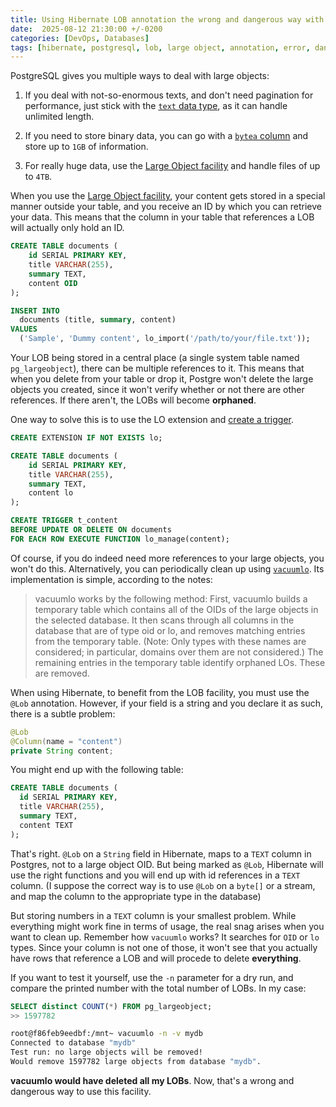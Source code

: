 ```yaml
---
title: Using Hibernate LOB annotation the wrong and dangerous way with Postgres
date:  2025-08-12 21:30:00 +/-0200
categories: [DevOps, Databases]
tags: [hibernate, postgresql, lob, large object, annotation, error, dangerous]     # TAG names should always be lowercase
---
```


PostgreSQL gives you multiple ways to deal with large objects:

1. If you deal with not-so-enormous texts, and don't need pagination for performance, just stick with the [`text` data type](https://www.postgresql.org/docs/current/datatype-character.html), as it can handle unlimited length.

2. If you need to store binary data, you can go with a [`bytea` column](https://www.postgresql.org/docs/current/datatype-binary.html) and store up to `1GB` of information.

3. For really huge data, use the [Large Object facility](https://www.postgresql.org/docs/current/largeobjects.html) and handle files of up to `4TB`.

When you use the [Large Object facility](https://www.postgresql.org/docs/current/largeobjects.html), your content gets stored in a special manner outside your table, and you receive an ID by which you can retrieve your data. This means that the column in your table that references a LOB will actually only hold an ID.

```SQL
CREATE TABLE documents (
    id SERIAL PRIMARY KEY,
    title VARCHAR(255),
    summary TEXT,
    content OID
);

INSERT INTO
  documents (title, summary, content)
VALUES
  ('Sample', 'Dummy content', lo_import('/path/to/your/file.txt'));
```

Your LOB being stored in a central place (a single system table named `pg_largeobject`), there can be multiple references to it. This means that when you delete from your table or drop it, Postgre won't delete the large objects you created, since it won't verify whether or not there are other references. If there aren't, the LOBs will become **orphaned**.

One way to solve this is to use the LO extension and [create a trigger](https://www.postgresql.org/docs/current/lo.html).

```SQL
CREATE EXTENSION IF NOT EXISTS lo;

CREATE TABLE documents (
    id SERIAL PRIMARY KEY,
    title VARCHAR(255),
    summary TEXT,
    content lo
);

CREATE TRIGGER t_content 
BEFORE UPDATE OR DELETE ON documents 
FOR EACH ROW EXECUTE FUNCTION lo_manage(content);
```

Of course, if you do indeed need more references to your large objects, you won't do this. Alternatively, you can periodically clean up using [ `vacuumlo`](https://www.postgresql.org/docs/current/vacuumlo.html). Its implementation is simple, according to the notes:

> vacuumlo works by the following method: First, vacuumlo builds a temporary table which contains all of the OIDs of the large objects in the selected database. It then scans through all columns in the database that are of type oid or lo, and removes matching entries from the temporary table. (Note: Only types with these names are considered; in particular, domains over them are not considered.) The remaining entries in the temporary table identify orphaned LOs. These are removed.


When using Hibernate, to benefit from the LOB facility, you must use the `@Lob` annotation. However, if your field is a string and you declare it as such, there is a subtle problem:


```Java
@Lob
@Column(name = "content")
private String content;
```

You might end up with the following table:

```SQL
CREATE TABLE documents (
  id SERIAL PRIMARY KEY,
  title VARCHAR(255),
  summary TEXT,
  content TEXT
);
```

That's right.  `@Lob` on a `String` field in Hibernate, maps to a `TEXT` column in Postgres, not to a large object OID. But being marked as `@Lob`, Hibernate will use the right functions and you will end up with id references in a `TEXT` column. (I suppose the correct way is to use `@Lob` on a `byte[]` or a stream, and map the column to the appropriate type in the database)

But storing numbers in a `TEXT` column is your smallest problem. While everything might work fine in terms of usage, the real snag arises when you want to clean up. Remember how `vacuumlo` works? It searches for `OID` or `lo` types. Since your column is not one of those, it won't see that you actually have rows that reference a LOB and will procede to delete **everything**.

If you want to test it yourself, use the `-n` parameter for a dry run, and compare the printed number with the total number of LOBs. In my case:

```SQL
SELECT distinct COUNT(*) FROM pg_largeobject;
>> 1597782
```

```sh
root@f86feb9eedbf:/mnt~ vacuumlo -n -v mydb
Connected to database "mydb"
Test run: no large objects will be removed!
Would remove 1597782 large objects from database "mydb".
```

**vacuumlo would have deleted all my LOBs**. Now, that's a wrong and dangerous way to use this facility.
